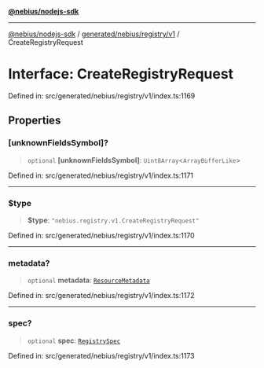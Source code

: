 [**@nebius/nodejs-sdk**](../../../../../README.md)

---

[@nebius/nodejs-sdk](../../../../../README.md) / [generated/nebius/registry/v1](../README.md) / CreateRegistryRequest

# Interface: CreateRegistryRequest

Defined in: src/generated/nebius/registry/v1/index.ts:1169

## Properties

### \[unknownFieldsSymbol\]?

> `optional` **\[unknownFieldsSymbol\]**: `Uint8Array`\<`ArrayBufferLike`\>

Defined in: src/generated/nebius/registry/v1/index.ts:1171

---

### $type

> **$type**: `"nebius.registry.v1.CreateRegistryRequest"`

Defined in: src/generated/nebius/registry/v1/index.ts:1170

---

### metadata?

> `optional` **metadata**: [`ResourceMetadata`](../../../common/v1/interfaces/ResourceMetadata.md)

Defined in: src/generated/nebius/registry/v1/index.ts:1172

---

### spec?

> `optional` **spec**: [`RegistrySpec`](RegistrySpec.md)

Defined in: src/generated/nebius/registry/v1/index.ts:1173
